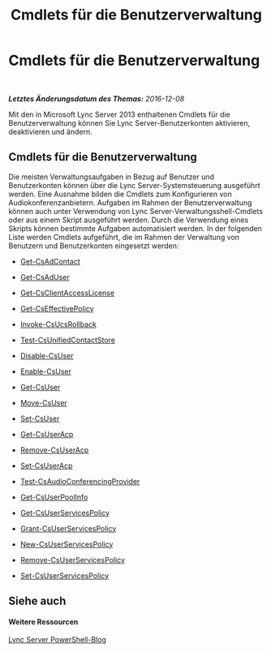 ﻿---
title: Cmdlets für die Benutzerverwaltung
TOCTitle: Cmdlets für die Benutzerverwaltung
ms:assetid: 85312f3f-28e8-421c-b94c-e6ead1f5f755
ms:mtpsurl: https://technet.microsoft.com/de-de/library/Gg398677(v=OCS.15)
ms:contentKeyID: 49294627
ms.date: 12/10/2016
mtps_version: v=OCS.15
ms.translationtype: HT
---

# Cmdlets für die Benutzerverwaltung

 

_**Letztes Änderungsdatum des Themas:** 2016-12-08_

Mit den in Microsoft Lync Server 2013 enthaltenen Cmdlets für die Benutzerverwaltung können Sie Lync Server-Benutzerkonten aktivieren, deaktivieren und ändern.

## Cmdlets für die Benutzerverwaltung

Die meisten Verwaltungsaufgaben in Bezug auf Benutzer und Benutzerkonten können über die Lync Server-Systemsteuerung ausgeführt werden. Eine Ausnahme bilden die Cmdlets zum Konfigurieren von Audiokonferenzanbietern. Aufgaben im Rahmen der Benutzerverwaltung können auch unter Verwendung von Lync Server-Verwaltungsshell-Cmdlets oder aus einem Skript ausgeführt werden. Durch die Verwendung eines Skripts können bestimmte Aufgaben automatisiert werden. In der folgenden Liste werden Cmdlets aufgeführt, die im Rahmen der Verwaltung von Benutzern und Benutzerkonten eingesetzt werden:

  - [Get-CsAdContact](get-csadcontact.md)

  - [Get-CsAdUser](get-csaduser.md)

  - [Get-CsClientAccessLicense](get-csclientaccesslicense.md)

  - [Get-CsEffectivePolicy](get-cseffectivepolicy.md)

  - [Invoke-CsUcsRollback](invoke-csucsrollback.md)

  - [Test-CsUnifiedContactStore](test-csunifiedcontactstore.md)

  - [Disable-CsUser](disable-csuser.md)

  - [Enable-CsUser](enable-csuser.md)

  - [Get-CsUser](get-csuser.md)

  - [Move-CsUser](move-csuser.md)

  - [Set-CsUser](set-csuser.md)

  - [Get-CsUserAcp](get-csuseracp.md)

  - [Remove-CsUserAcp](remove-csuseracp.md)

  - [Set-CsUserAcp](set-csuseracp.md)

  - [Test-CsAudioConferencingProvider](test-csaudioconferencingprovider.md)

  - [Get-CsUserPoolInfo](get-csuserpoolinfo.md)

  - [Get-CsUserServicesPolicy](get-csuserservicespolicy.md)

  - [Grant-CsUserServicesPolicy](grant-csuserservicespolicy.md)

  - [New-CsUserServicesPolicy](new-csuserservicespolicy.md)

  - [Remove-CsUserServicesPolicy](remove-csuserservicespolicy.md)

  - [Set-CsUserServicesPolicy](set-csuserservicespolicy.md)

## Siehe auch

#### Weitere Ressourcen

[Lync Server PowerShell-Blog](http://go.microsoft.com/fwlink/?linkid=203150%26clcid=0x407)

